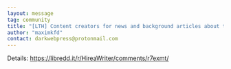 ```yaml
---
layout: message
tag: community
title: "[LTH] Content creators for news and background articles about the darknet scene"
author: "maximkfd"	
contact: darkwebpress@protonmail.com
---
```


Details: https://libredd.it/r/HireaWriter/comments/r7exmt/
